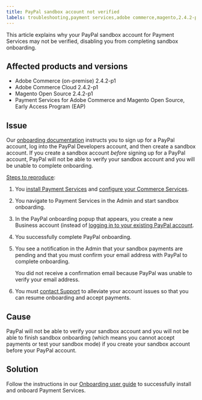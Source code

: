 ```yaml
---
title: PayPal sandbox account not verified
labels: troubleshooting,payment services,adobe commerce,magento,2.4.2-p1,paypal
---
```


This article explains why your PayPal sandbox account for Payment Services may not be verified, disabling you from completing sandbox onboarding.

## Affected products and versions

* Adobe Commerce (on-premise) 2.4.2-p1
* Adobe Commerce Cloud 2.4.2-p1
* Magento Open Source 2.4.2-p1
* Payment Services for Adobe Commerce and Magento Open Source, Early Access Program (EAP)

## Issue

Our [onboarding documentation](https://docs-beta.magento.com/user-guide/payment-services/onboard-payments.html) instructs you to sign up for a PayPal account, log into the PayPal Developers account, and then create a sandbox account. If you create a sandbox account *before* signing up for a PayPal account, PayPal will not be able to verify your sandbox account and you will be unable to complete onboarding.

<u>Steps to reproduce</u>:

1. You [install Payment Services](https://devdocs-beta.magento.com/payment-services/install-payments.html) and [configure your Commerce Services](https://docs-beta.magento.com/user-guide/payment-services/onboard-payments.html#configure-commerce-services).
1. You navigate to Payment Services in the Admin and start sandbox onboarding.
1. In the PayPal onboarding popup that appears, you create a new Business account (instead of [logging in to your existing PayPal account](https://docs-beta.magento.com/user-guide/payment-services/onboard-payments.html#enable-sandbox-testing).
1. You successfully complete PayPal onboarding.
1. You see a notification in the Admin that your sandbox payments are pending and that you must confirm your email address with PayPal to complete onboarding.

   You did not receive a confirmation email because PayPal was unable to verify your email address.

1. You must [contact Support](mailto:payment-services-support@adobe.com) to alleviate your account issues so that you can resume onboarding and accept payments.

## Cause

PayPal will not be able to verify your sandbox account and you will not be able to finish sandbox onboarding (which means you cannot accept payments or test your sandbox mode) if you create your sandbox account before your PayPal account.

## Solution

Follow the instructions in our [Onboarding user guide]((https://docs-beta.magento.com/user-guide/payment-services/onboard-payments.html)) to successfully install and onboard Payment Services.
